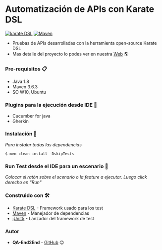 # Automatización de APIs con Karate DSL

[![karate DSL](https://img.shields.io/badge/karate%20DSL-v1.0.1-brightgreen)](https://github.com/intuit/karate/tree/v1.0.1)
[![Maven](https://img.shields.io/badge/maven-v3.6.3-blue)](https://maven.apache.org/download.cgi#downloading-apache-maven-3-6-3)

- Pruebas de APIs desarrolladas con la herramienta open-source Karate DSL
- Mas detalle del proyecto lo podes ver en nuestra [Web](https://qaendtoend.com) 🌎

### Pre-requisitos 📋

- Java 1.8
- Maven 3.6.3
- SO W10, Ubuntu

### Plugins para la ejecución desde IDE 🔌

- Cucumber for java
- Gherkin


### Instalación 🔧

_Para instalar todas las dependencias_

```
$ mvn clean install -DskipTests
```


### Run Test desde el IDE para un escenario 📢

_Colocar el ratón sobre el scenario o la feature a ejecutar. Luego click derecho en "Run"_

### Construido con 🛠

* [Karate DSL](https://github.com/intuit/karate/tree/v1.0.1) - Framework usado para los test
* [Maven](https://maven.apache.org/) - Manejador de dependencias
* [jUnit5](https://junit.org/junit5/docs/current/user-guide/#overview) - Lanzador del framework de test

### Autor

* **QA-End2End** - [GitHub](https://github.com/qaendtoend) 😊